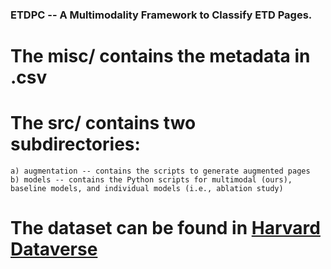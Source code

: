 ### ETDPC -- A Multimodality Framework to Classify ETD Pages.

# The misc/ contains the metadata in .csv 
# The src/ contains two subdirectories:
	a) augmentation -- contains the scripts to generate augmented pages
	b) models -- contains the Python scripts for multimodal (ours), baseline models, and individual models (i.e., ablation study)

# The dataset can be found in [Harvard Dataverse](https://dataverse.harvard.edu/dataset.xhtml?persistentId=doi:10.7910/DVN/MSFVLQ)